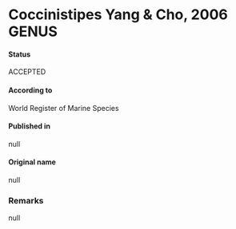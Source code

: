 # Coccinistipes Yang & Cho, 2006 GENUS

#### Status
ACCEPTED

#### According to
World Register of Marine Species

#### Published in
null

#### Original name
null

### Remarks
null